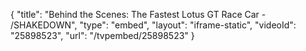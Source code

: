 {
    "title": "Behind the Scenes: The Fastest Lotus GT Race Car - \/SHAKEDOWN",
    "type": "embed",
    "layout": "iframe-static",
    "videoId": "25898523",
    "url": "\/tvpembed\/25898523"
}